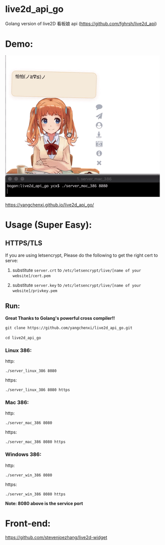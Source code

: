 # live2d_api_go
Golang version of live2D 看板娘 api (https://github.com/fghrsh/live2d_api)

# Demo:

![](./demo.gif)

https://yangchenxi.github.io/live2d_api_go/

# Usage (Super Easy):

## HTTPS/TLS

If you are using letsencrypt, Please do the following to get the right cert to serve:

1. substitute `server.crt` to `/etc/letsencrypt/live/[name of your website]/cert.pem`

2. substitute `server.key` to `/etc/letsencrypt/live/[name of your website]/privkey.pem`

## Run:

**Great Thanks to Golang's powerful cross compiler!!**

```shell
git clone https://github.com/yangchenxi/live2d_api_go.git 

cd live2d_api_go 
```

### Linux 386:

http:
```shell
./server_linux_386 8080
```

https:
```shell
./server_linux_386 8080 https
```

### Mac 386:

http:
```shell
./server_mac_386 8080
```

https:
```shell
./server_mac_386 8080 https
```

### Windows 386:

http:
```shell
./server_win_386 8080
```

https:
```shell
./server_win_386 8080 https
```

**Note: 8080 above is the service port**


# Front-end:

https://github.com/stevenjoezhang/live2d-widget
